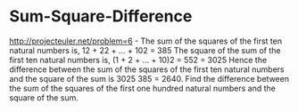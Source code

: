 Sum-Square-Difference
=====================

http://projecteuler.net/problem=6  -  The sum of the squares of the first ten natural numbers is,  12 + 22 + ... + 102 = 385 The square of the sum of the first ten natural numbers is,  (1 + 2 + ... + 10)2 = 552 = 3025 Hence the difference between the sum of the squares of the first ten natural numbers and the square of the sum is 3025  385 = 2640.  Find the difference between the sum of the squares of the first one hundred natural numbers and the square of the sum.